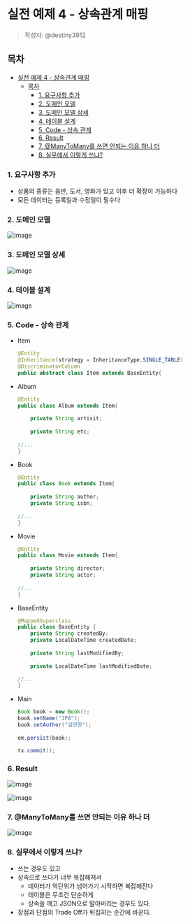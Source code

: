 # 실전 예제 4 - 상속관계 매핑
> 작성자: @destiny3912

## 목차
- [실전 예제 4 - 상속관계 매핑](#실전-예제-4---상속관계-매핑)
  - [목차](#목차)
    - [1. 요구사항 추가](#1-요구사항-추가)
    - [2. 도메인 모델](#2-도메인-모델)
    - [3. 도메인 모델 상세](#3-도메인-모델-상세)
    - [4. 테이블 설계](#4-테이블-설계)
    - [5. Code - 상속 관계](#5-code---상속-관계)
    - [6. Result](#6-result)
    - [7. @ManyToMany를 쓰면 안되는 이유 하나 더](#7-manytomany를-쓰면-안되는-이유-하나-더)
    - [8. 실무에서 이렇게 쓰냐?](#8-실무에서-이렇게-쓰냐)

### 1. 요구사항 추가
- 상품의 종류는 음반, 도서, 영화가 있고 이후 더 확장이 가능하다
- 모든 데이터는 등록일과 수정일이 필수다
### 2. 도메인 모델
    
![image](https://github.com/luke0408/study_for_jpa_basic/assets/74547868/93281f98-1784-428b-8c7d-b91fd9066733)
    
### 3. 도메인 모델 상세
    
![image](https://github.com/luke0408/study_for_jpa_basic/assets/74547868/c5c2dbfd-bb30-494a-a17a-98c2c6f96bae)
    
### 4. 테이블 설계 
    
![image](https://github.com/luke0408/study_for_jpa_basic/assets/74547868/af8e0470-0811-4f5e-b989-973155de7eb3)
    
### 5. Code - 상속 관계
- Item
        
     ```java
    @Entity
    @Inheritance(strategy = InheritanceType.SINGLE_TABLE)
    @DiscriminatorColumn
    public abstract class Item extends BaseEntity{
    ```
        
- Album
        
    ```java
    @Entity
    public class Album extends Item{
        
        private String artisit;
        
        private String etc;
        
    //...
    }
    ```
        
- Book
        
    ```java
    @Entity
    public class Book extends Item{
        
        private String author;
        private String isbn;
        
    //...
    }
    ```
        
- Movie
        
    ```java
    @Entity
    public class Movie extends Item{
        
        private String director;
        private String actor;
        
    //...
    }
    ```
        
- BaseEntity
        
    ```java
    @MappedSuperclass
    public class BaseEntity {
        private String createdBy;
        private LocalDateTime createdDate;
        
        private String lastModifiedBy;
        
        private LocalDateTime lastModifiedDate;
        
    //...
    }
    ```
        
- Main
        
    ```java
    Book book = new Book();
    book.setName("JPA");
    book.setAuthor("김연한");
        
    em.persist(book);
        
    tx.commit();
    ```
        
### 6. Result
    
![image](https://github.com/luke0408/study_for_jpa_basic/assets/74547868/065517b6-8238-40dc-b408-02fd3073a388)
    
![image](https://github.com/luke0408/study_for_jpa_basic/assets/74547868/78aac7e5-1338-40be-9a79-86f68cb0a173)
    
### 7. @ManyToMany를 쓰면 안되는 이유 하나 더
    
![image](https://github.com/luke0408/study_for_jpa_basic/assets/74547868/827c3579-1224-43af-a19b-7a5a20d32c99)
    
### 8. 실무에서 이렇게 쓰냐?
- 쓰는 경우도 있고
- 상속으로 쓰다가 너무 복잡해져서
     - 데이터가 억단위가 넘어가기 시작하면 복잡해진다
    - 테이블은 무조건 단순하게
    - 상속을 깨고 JSON으로 말아버리는 경우도 있다.
- 장점과 단점의 Trade Off가 뒤집히는 순간에 바꾼다.